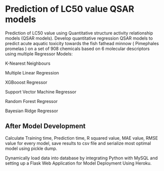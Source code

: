 # Prediction of LC50 value QSAR models
Prediction of LC50 value using Quantitative structure activity relationship models (QSAR models).
Develop quantitative regression QSAR models to predict acute aquatic toxicity towards the fish fathead minnow ( Pimephales promelas ) on a set of 908 chemicals based on 6 molecular descriptors using multiple Regressor Models:

K-Nearest Neighbours

Multiple Linear Regression

XGBooost Regressor

Support Vector Machine Regressor

Random Forest Regressor

Bayesian Ridge Regressor

## After Model Development
Calculate Training time, Prediction time, R squared value, MAE value, RMSE value for every model, save results to csv file and serialize most optimal model using pickle dump.

Dynamically load data into  database by integrating Python with MySQL and setting up a Flask Web Application for Model Deployment Using Heroku.
